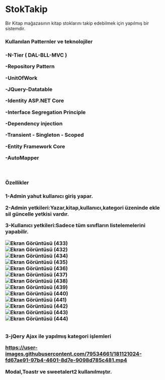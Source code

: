 # StokTakip
Bir Kitap mağazasının kitap stoklarını takip edebilmek için yapılmış bir sistemdir.
<h3>Kullanılan Patternler ve teknolojiler<H3/>
<p>-N-Tier ( DAL-BLL-MVC )<p/>
<p>-Repository Pattern  <p/>
<p>-UnitOfWork  <p/>
<p>-JQuery-Datatable  <p/>
<p>-Identity ASP.NET Core  <p/>
<p>-Interface Segregation Principle <p/>
<p>-Dependency injection <p/>
<p>-Transient - Singleton - Scoped<p/>
<p>-Entity Framework Core <p/>
<p>-AutoMapper <p/>
<br/>
<h3>Özellikler<h3/>
<p>1-Admin yahut kullanıcı giriş yapar.<p/>
<p>2-Admin yetkileri:Yazar,kitap,kullanıcı,kategori üzeninde ekle sil güncelle yetkisi vardır.  <p/>
<p>3-Kullanıcı yetkileri:Sadece tüm sınıfların listelemelerini yapabilir.<p/>


![Ekran Görüntüsü (433)](https://user-images.githubusercontent.com/79534661/180771987-30522bd7-0589-40eb-b961-d6cc969d6bac.png)
<br/>
![Ekran Görüntüsü (432)](https://user-images.githubusercontent.com/79534661/180772025-20c90114-1edd-4563-8f7f-92272065766e.png)
<br/>
![Ekran Görüntüsü (434)](https://user-images.githubusercontent.com/79534661/180772090-d180e658-4ecb-4a5b-8451-f273587826b0.png)
<br/>
![Ekran Görüntüsü (435)](https://user-images.githubusercontent.com/79534661/180772107-ef4a49c2-af5c-4368-9a6d-eefbbcf7fda9.png)
<br/>
![Ekran Görüntüsü (436)](https://user-images.githubusercontent.com/79534661/180772121-f69b64b9-6d00-4e0b-9e68-efa7d551998c.png)
<br/>
![Ekran Görüntüsü (437)](https://user-images.githubusercontent.com/79534661/180772131-1425a6ce-bbc8-46ad-b783-2740234c7042.png)
<br/>
![Ekran Görüntüsü (438)](https://user-images.githubusercontent.com/79534661/180772140-ba128fc5-392c-4015-bea3-b041b83fff9b.png)
<br/>
![Ekran Görüntüsü (439)](https://user-images.githubusercontent.com/79534661/180772158-448c22e2-58d6-426d-b489-f142ee40cca1.png)
<br/>
![Ekran Görüntüsü (440)](https://user-images.githubusercontent.com/79534661/180772187-ea90b450-7761-44da-8fa4-2f7fbbc920e7.png)
<br/>
![Ekran Görüntüsü (441)](https://user-images.githubusercontent.com/79534661/180772210-85f557fc-60ae-4201-8a8c-28b3e47f0448.png)
<br/>
![Ekran Görüntüsü (442)](https://user-images.githubusercontent.com/79534661/180772225-48af29b9-6763-4593-8aa7-178bc49d1b28.png)
<br/>
![Ekran Görüntüsü (443)](https://user-images.githubusercontent.com/79534661/180772242-fb866930-cc94-40e6-aa0f-569feb78418b.png)
<br/>
![Ekran Görüntüsü (444)](https://user-images.githubusercontent.com/79534661/180772255-42934ea8-0de3-49a4-8fcf-74fef98426d1.png)
<br/>
<br/>

<p>3-jQery Ajax ile yapılmış kategori işlemleri<p/>



https://user-images.githubusercontent.com/79534661/181121024-fd67ae91-97b4-4601-8d7e-9098d785c481.mp4
<p>Modal,Toastr ve sweetalert2 kullanılmıştır.<p/>

